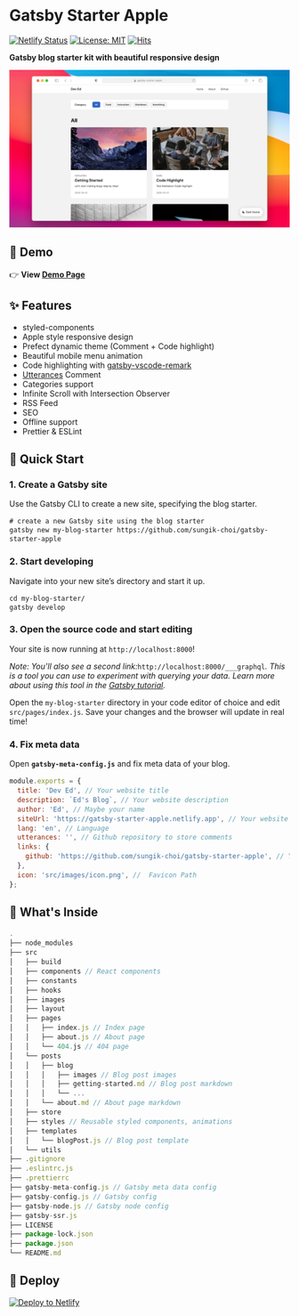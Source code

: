 # Gatsby Starter Apple

[![Netlify Status](https://api.netlify.com/api/v1/badges/1407ade3-7666-4cab-a3e7-08380ce44735/deploy-status)](https://app.netlify.com/sites/gatsby-starter-apple/deploys)
[![License: MIT](https://img.shields.io/badge/License-MIT-yellow.svg)](https://opensource.org/licenses/MIT)
[![Hits](https://hits.seeyoufarm.com/api/count/incr/badge.svg?url=https%3A%2F%2Fgithub.com%2Fsungik-choi%2Fgatsby-starter-apple&count_bg=%23FC2350&title_bg=%23555555&icon=gatsby.svg&icon_color=%23E7E7E7&title=HITS&edge_flat=false)](https://hits.seeyoufarm.com)

**Gatsby blog starter kit with beautiful responsive design**

![Screenshot](.github/screenshot.png)

## 🍎 Demo

👉 **View [Demo Page](https://gatsby-starter-apple.netlify.app/)**

## ✨ Features

- styled-components
- Apple style responsive design
- Prefect dynamic theme (Comment + Code highlight)
- Beautiful mobile menu animation
- Code highlighting with [gatsby-vscode-remark](https://github.com/andrewbranch/gatsby-remark-vscode)
- [Utterances](https://utteranc.es/) Comment
- Categories support
- Infinite Scroll with Intersection Observer
- RSS Feed
- SEO
- Offline support
- Prettier & ESLint

## 🚀 Quick Start

### 1. Create a Gatsby site

Use the Gatsby CLI to create a new site, specifying the blog starter.

```shell
# create a new Gatsby site using the blog starter
gatsby new my-blog-starter https://github.com/sungik-choi/gatsby-starter-apple
```

### 2. Start developing

Navigate into your new site’s directory and start it up.

```shell
cd my-blog-starter/
gatsby develop
```

### 3. Open the source code and start editing

Your site is now running at `http://localhost:8000`!

_Note: You'll also see a second link:_`http://localhost:8000/___graphql`_. This is a tool you can use to experiment with querying your data. Learn more about using this tool in the [Gatsby tutorial](https://www.gatsbyjs.com/tutorial/part-five/#introducing-graphiql)._

Open the `my-blog-starter` directory in your code editor of choice and edit `src/pages/index.js`. Save your changes and the browser will update in real time!

### 4. Fix meta data

Open **`gatsby-meta-config.js`** and fix meta data of your blog.

```js
module.exports = {
  title: 'Dev Ed', // Your website title
  description: `Ed's Blog`, // Your website description
  author: 'Ed', // Maybe your name
  siteUrl: 'https://gatsby-starter-apple.netlify.app', // Your website URL
  lang: 'en', // Language
  utterances: '', // Github repository to store comments
  links: {
    github: 'https://github.com/sungik-choi/gatsby-starter-apple', // Your github repository
  },
  icon: 'src/images/icon.png', //  Favicon Path
};
```

## 🤔 What's Inside

```js
.
├── node_modules
├── src
│   ├── build
│   ├── components // React components
│   ├── constants
│   ├── hooks
│   ├── images
│   ├── layout
│   ├── pages
│   │   ├── index.js // Index page
│   │   ├── about.js // About page
│   │   └── 404.js // 404 page
│   └── posts
│   │   ├── blog
│   │   │   ├── images // Blog post images
│   │   │   ├── getting-started.md // Blog post markdown
│   │   │   └── ...
│   │   └── about.md // About page markdown
│   ├── store
│   ├── styles // Reusable styled components, animations
│   ├── templates
│   │   └── blogPost.js // Blog post template
│   └── utils
├── .gitignore
├── .eslintrc.js
├── .prettierrc
├── gatsby-meta-config.js // Gatsby meta data config
├── gatsby-config.js // Gatsby config
├── gatsby-node.js // Gatsby node config
├── gatsby-ssr.js
├── LICENSE
├── package-lock.json
├── package.json
└── README.md
```

## 💫 Deploy

[![Deploy to Netlify](https://www.netlify.com/img/deploy/button.svg)](https://app.netlify.com/start/deploy?repository=https://github.com/sungik-choi/gatsby-starter-apple)
